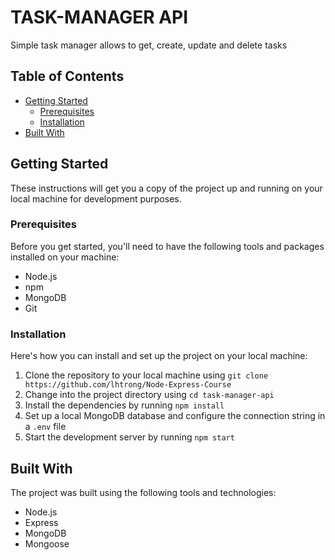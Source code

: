 # TASK-MANAGER API

Simple task manager allows to get, create, update and delete tasks

## Table of Contents

- [Getting Started](#getting-started)
  - [Prerequisites](#prerequisites)
  - [Installation](#installation)
- [Built With](#built-with)
## Getting Started

These instructions will get you a copy of the project up and running on your local machine for development purposes.

### Prerequisites

Before you get started, you'll need to have the following tools and packages installed on your machine:

- Node.js
- npm
- MongoDB
- Git

### Installation

Here's how you can install and set up the project on your local machine:

1. Clone the repository to your local machine using `git clone https://github.com/lhtrong/Node-Express-Course`
2. Change into the project directory using `cd task-manager-api`
3. Install the dependencies by running `npm install`
4. Set up a local MongoDB database and configure the connection string in a `.env` file
5. Start the development server by running `npm start`

## Built With

The project was built using the following tools and technologies:

- Node.js
- Express
- MongoDB
- Mongoose
